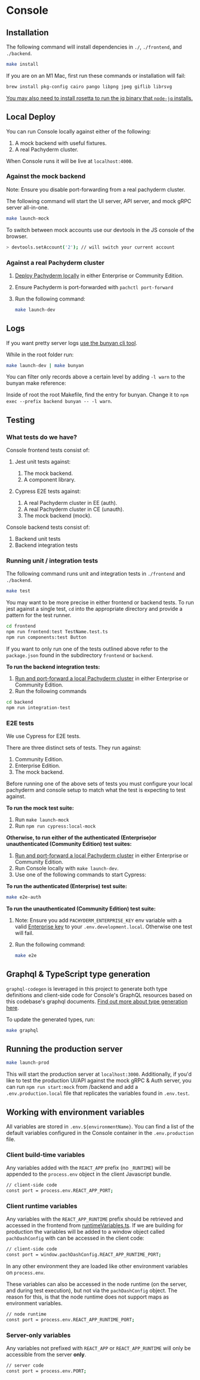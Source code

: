 # Console

## Installation

The following command will install dependencies in `./`, `./frontend`, and `./backend`.

```bash
make install
```

If you are on an M1 Mac, first run these commands or installation will fail:

<!-- https://github.com/Automattic/node-canvas/issues/1733 -->

```bash
brew install pkg-config cairo pango libpng jpeg giflib librsvg
```

[You may also need to install rosetta to run the jq binary that `node-jq` installs.](https://github.com/stedolan/jq/issues/2386#issuecomment-1116727751)

## Local Deploy

You can run Console locally against either of the following:

1. A mock backend with useful fixtures.
1. A real Pachyderm cluster.

When Console runs it will be live at `localhost:4000`.

### Against the mock backend

Note: Ensure you disable port-forwarding from a real pachyderm cluster.

The following command will start the UI server, API server, and mock gRPC server all-in-one.

```bash
make launch-mock
```

To switch between mock accounts use our devtools in the JS console of the browser.

```bash
> devtools.setAccount('2'); // will switch your current account
```

### Against a real Pachyderm cluster

1. [Deploy Pachyderm locally](./README_Pachyderm.md) in either Enterprise or Community Edition.
1. Ensure Pachyderm is port-forwarded with `pachctl port-forward`
1. Run the following command:

   ```bash
   make launch-dev
   ```

## Logs

If you want pretty server logs [use the bunyan cli tool](https://github.com/trentm/node-bunyan#cli-usage).

While in the root folder run:

```bash
make launch-dev | make bunyan
```

You can filter only records above a certain level by adding `-l warn` to the bunyan make reference:

Inside of root the root Makefile, find the entry for bunyan. Change it to `npm exec --prefix backend bunyan -- -l warn`.

## Testing

### What tests do we have?

Console frontend tests consist of:

1. Jest unit tests against:

   1. The mock backend.
   1. A component library.

1. Cypress E2E tests against:
   1. A real Pachyderm cluster in EE (auth).
   1. A real Pachyderm cluster in CE (unauth).
   1. The mock backend (mock).

Console backend tests consist of:

1. Backend unit tests
1. Backend integration tests

### Running unit / integration tests

The following command runs unit and integration tests in `./frontend` and `./backend`.

```bash
make test
```

You may want to be more precise in either frontend or backend tests. To run jest against a single test, `cd` into the appropriate directory and provide a pattern for the test runner.

```bash
cd frontend
npm run frontend:test TestName.test.ts
npm run components:test Button
```

If you want to only run one of the tests outlined above refer to the `package.json` found in the subdirectory `frontend` or `backend`.

**To run the backend integration tests:**

1. [Run and port-forward a local Pachyderm cluster](./README_Pachyderm.md) in either Enterprise or Community Edition.
1. Run the following commands

```bash
cd backend
npm run integration-test
```

### E2E tests

We use Cypress for E2E tests.

There are three distinct sets of tests. They run against:

1. Community Edition.
1. Enterprise Edition.
1. The mock backend.

Before running one of the above sets of tests you must configure your local pachyderm and console setup to match what the test is expecting to test against.

**To run the mock test suite:**

1. Run `make launch-mock`
1. Run `npm run cypress:local-mock`

**Otherwise, to run either of the authenticated (Enterprise)or unauthenticated (Community Edition) test suites:**

1. [Run and port-forward a local Pachyderm cluster](./README_Pachyderm.md) in either Enterprise or Community Edition.
1. Run Console locally with `make launch-dev`.
1. Use one of the following commands to start Cypress:

**To run the authenticated (Enterprise) test suite:**

```bash
make e2e-auth
```

**To run the unauthenticated (Community Edition) test suite:**

1. Note: Ensure you add `PACHYDERM_ENTERPRISE_KEY` env variable with a valid [Enterprise key](https://enterprise-token-gen.pachyderm.io/dev) to your `.env.development.local`. Otherwise one test will fail.

2. Run the following command:

   ```bash
   make e2e
   ```

## Graphql & TypeScript type generation

`graphql-codegen` is leveraged in this project to generate both type definitions and client-side code for Console's GraphQL resources based on this codebase's graphql documents. [Find out more about type generation here](./README_Development.md).

To update the generated types, run:

```bash
make graphql
```

## Running the production server

```bash
make launch-prod
```

This will start the production server at `localhost:3000`. Additionally, if you'd like to test the production UI/API against the mock gRPC & Auth server, you can run `npm run start:mock` from /backend and add a `.env.production.local` file that replicates the variables found in `.env.test`.

## Working with environment variables

All variables are stored in `.env.${environmentName}`. You can find a list of the default variables configured in the Console container in the `.env.production` file.

### Client build-time variables

Any variables added with the `REACT_APP` prefix (no `_RUNTIME`) will be appended to
the `process.env` object in the client Javascript bundle.

```bash
// client-side code
const port = process.env.REACT_APP_PORT;
```

### Client runtime variables

Any variables with the `REACT_APP_RUNTIME` prefix should be retrieved and accessed in the frontend from [runtimeVariables.ts](./frontend/src/lib/runtimeVariables.ts). If we are building for production the variables will be added to a window object
called `pachDashConfig` with can be accessed in the client code:

```bash
// client-side code
const port = window.pachDashConfig.REACT_APP_RUNTIME_PORT;
```
In any other environment they are loaded like other environment variables on `process.env`.

These variables can also be accessed in the node runtime (on the server, and during test execution), but not via the `pachDashConfig` object. The reason for this, is that
the node runtime does not support maps as environment variables.

```bash
// node runtime
const port = process.env.REACT_APP_RUNTIME_PORT;
```

### Server-only variables

Any variables not prefixed with `REACT_APP` or `REACT_APP_RUNTIME` will only be accessible from the server **only**.

```bash
// server code
const port = process.env.PORT;
```
